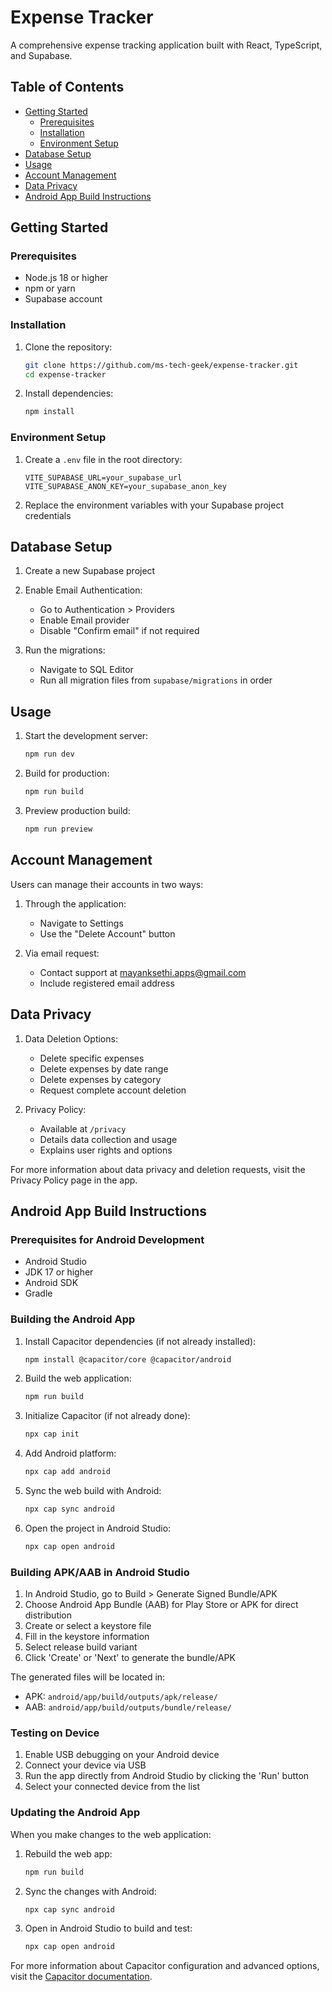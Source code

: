 # Expense Tracker

A comprehensive expense tracking application built with React, TypeScript, and Supabase.

## Table of Contents

- [Getting Started](#getting-started)
  - [Prerequisites](#prerequisites)
  - [Installation](#installation)
  - [Environment Setup](#environment-setup)
- [Database Setup](#database-setup)
- [Usage](#usage)
- [Account Management](#account-management)
- [Data Privacy](#data-privacy)
- [Android App Build Instructions](#android-app-build-instructions)

## Getting Started

### Prerequisites

- Node.js 18 or higher
- npm or yarn
- Supabase account

### Installation

1. Clone the repository:
   ```bash
   git clone https://github.com/ms-tech-geek/expense-tracker.git
   cd expense-tracker
   ```

2. Install dependencies:
   ```bash
   npm install
   ```

### Environment Setup

1. Create a `.env` file in the root directory:
   ```env
   VITE_SUPABASE_URL=your_supabase_url
   VITE_SUPABASE_ANON_KEY=your_supabase_anon_key
   ```

2. Replace the environment variables with your Supabase project credentials

## Database Setup

1. Create a new Supabase project

2. Enable Email Authentication:
   - Go to Authentication > Providers
   - Enable Email provider
   - Disable "Confirm email" if not required

3. Run the migrations:
   - Navigate to SQL Editor
   - Run all migration files from `supabase/migrations` in order

## Usage

1. Start the development server:
   ```bash
   npm run dev
   ```

2. Build for production:
   ```bash
   npm run build
   ```

3. Preview production build:
   ```bash
   npm run preview
   ```

## Account Management

Users can manage their accounts in two ways:

1. Through the application:
   - Navigate to Settings
   - Use the "Delete Account" button

2. Via email request:
   - Contact support at mayanksethi.apps@gmail.com
   - Include registered email address

## Data Privacy

1. Data Deletion Options:
   - Delete specific expenses
   - Delete expenses by date range
   - Delete expenses by category
   - Request complete account deletion

2. Privacy Policy:
   - Available at `/privacy`
   - Details data collection and usage
   - Explains user rights and options

For more information about data privacy and deletion requests, visit the Privacy Policy page in the app.

## Android App Build Instructions

### Prerequisites for Android Development

- Android Studio
- JDK 17 or higher
- Android SDK
- Gradle

### Building the Android App

1. Install Capacitor dependencies (if not already installed):
   ```bash
   npm install @capacitor/core @capacitor/android
   ```

2. Build the web application:
   ```bash
   npm run build
   ```

3. Initialize Capacitor (if not already done):
   ```bash
   npx cap init
   ```

4. Add Android platform:
   ```bash
   npx cap add android
   ```

5. Sync the web build with Android:
   ```bash
   npx cap sync android
   ```

6. Open the project in Android Studio:
   ```bash
   npx cap open android
   ```

### Building APK/AAB in Android Studio

1. In Android Studio, go to Build > Generate Signed Bundle/APK
2. Choose Android App Bundle (AAB) for Play Store or APK for direct distribution
3. Create or select a keystore file
4. Fill in the keystore information
5. Select release build variant
6. Click 'Create' or 'Next' to generate the bundle/APK

The generated files will be located in:
- APK: `android/app/build/outputs/apk/release/`
- AAB: `android/app/build/outputs/bundle/release/`

### Testing on Device

1. Enable USB debugging on your Android device
2. Connect your device via USB
3. Run the app directly from Android Studio by clicking the 'Run' button
4. Select your connected device from the list

### Updating the Android App

When you make changes to the web application:

1. Rebuild the web app:
   ```bash
   npm run build
   ```

2. Sync the changes with Android:
   ```bash
   npx cap sync android
   ```

3. Open in Android Studio to build and test:
   ```bash
   npx cap open android
   ```

For more information about Capacitor configuration and advanced options, visit the [Capacitor documentation](https://capacitorjs.com/docs).